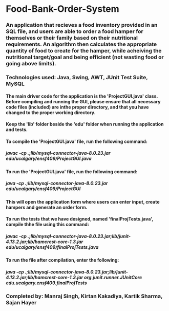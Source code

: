 # Food-Bank-Order-System
### An application that recieves a food inventory provided in an SQL file, and users are able to order a food hamper for themselves or their family based on their nutritional requirements. An algorithm then calculates the appropriate quantity of food to create for the hamper, while acheiving the nutritional target/goal and being efficient (not wasting food or going above limits). 
### Technologies used: Java, Swing, AWT, JUnit Test Suite, MySQL

#### The main driver code for the application is the 'ProjectGUI.java' class. Before compiling and running the GUI, please ensure that all necessary code files (included) are inthe proper directory, and that you have changed to the proper working directory.

#### Keep the 'lib' folder beside the 'edu' folder when running the application and tests.

#### To compile the 'ProjectGUI.java' file, run the following command:

##### javac -cp .;lib/mysql-connector-java-8.0.23.jar edu/ucalgary/ensf409/ProjectGUI.java

#### To run the 'ProjectGUI.java' file, run the following command:

##### java -cp .;lib/mysql-connector-java-8.0.23.jar edu/ucalgary/ensf409/ProjectGUI

#### This will open the application form where users can enter input, create hampers and generate an order form.

#### To run the tests that we have designed, named 'finalProjTests.java', compile thhe file using this command:

##### javac -cp .;lib/mysql-connector-java-8.0.23.jar;lib/junit-4.13.2.jar;lib/hamcrest-core-1.3.jar edu/ucalgary/ensf409/finalProjTests.java

#### To run the file after compilation, enter the following:

##### java -cp .;lib/mysql-connector-java-8.0.23.jar;lib/junit-4.13.2.jar;lib/hamcrest-core-1.3.jar org.junit.runner.JUnitCore edu.ucalgary.ensf409.finalProjTests

### Completed by: Manraj Singh, Kirtan Kakadiya, Kartik Sharma, Sajan Hayer
